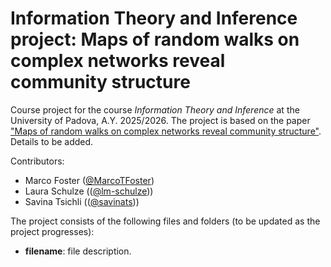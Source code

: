 # Information Theory and Inference project: Maps of random walks on complex networks reveal community structure
Course project for the course *Information Theory and Inference* at the University of Padova, A.Y. 2025/2026. The project is based on the paper ["Maps of random walks on complex networks reveal community structure"](https://doi.org/10.1073/pnas.0706851105). Details to be added.

Contributors:
- Marco Foster ([@MarcoTFoster](https://github.com/MarcoTFoster))
- Laura Schulze (([@lm-schulze](https://github.com/lm-schulze)))
- Savina Tsichli (([@savinats](https://github.com/savinats)))

The project consists of the following files and folders (to be updated as the project progresses):
- **filename**: file description.
